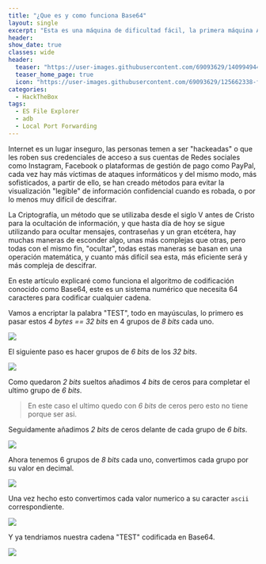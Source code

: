 ```yaml
---
title: "¿Que es y como funciona Base64"
layout: single
excerpt: "Esta es una máquina de dificultad fácil, la primera máquina Android, para su intrusión encontré con Nmap que se estaba ejecutando ES File Explorer, viendo este busque exploits y encontré que era vulnerable a la lectura de archivos arbitrarios del dispositivo, enumerándolo un poco encontré una imagen con una credencial que me sirvió para acceder mediante SSH, para la escalada la máquina tenía el puerto adb abierto, simplemente me conecte a él."
header:
show_date: true
classes: wide
header:
  teaser: "https://user-images.githubusercontent.com/69093629/140994944-08a9690d-7ec1-4972-8a62-1e962254f07d.jpg"
  teaser_home_page: true
  icon: "https://user-images.githubusercontent.com/69093629/125662338-fd8b3b19-3a48-4fb0-b07c-86c047265082.png"
categories:
  - HackTheBox
tags:
  - ES File Explorer
  - adb
  - Local Port Forwarding
---
```



Internet es un lugar inseguro, las personas temen a ser "hackeadas" o que les roben sus credenciales de acceso a sus cuentas de Redes sociales como Instagram, Facebook o plataformas de gestión de pago como PayPal, cada vez hay más víctimas de ataques informáticos y del mismo modo, más sofisticados, a partir de ello, se han creado métodos para evitar la visualización "legible" de información confidencial cuando es robada, o por lo menos muy difícil de descifrar.

La Criptografía, un método que se utilizaba desde el siglo V antes de Cristo para la ocultación de información, y que hasta día de hoy se sigue utilizando para ocultar mensajes, contraseñas y un gran etcétera, hay muchas maneras de esconder algo, unas más complejas que otras, pero todas con el mismo fin, "ocultar", todas estas maneras se basan en una operación matemática, y cuanto más difícil sea esta, más eficiente será y más compleja de descifrar.

En este artículo explicaré como funciona el algoritmo de codificación conocido como Base64, este es un sistema numérico que necesita 64 caracteres para codificar cualquier cadena.

Vamos a encriptar la palabra "TEST", todo en mayúsculas, lo primero es pasar estos *4 bytes == 32 bits* en 4 grupos de *8 bits* cada uno.

<img src="https://user-images.githubusercontent.com/69093629/146277731-20104c31-72e8-42ee-a306-8e0ce5763912.png" align="center">

El siguiente paso es hacer grupos de *6 bits* de los *32 bits*.

<img src="https://user-images.githubusercontent.com/69093629/146277889-4c62fc37-83fe-4fea-b1bd-450e3131bf91.png" align="center">

Como quedaron *2 bits* sueltos añadimos *4 bits* de ceros para completar el ultimo grupo de *6 bits*.
> En este caso el ultimo quedo con *6 bits* de ceros pero esto no tiene porque ser asi.

Seguidamente añadimos *2 bits* de ceros delante de cada grupo de *6 bits*.

<img src="https://user-images.githubusercontent.com/69093629/146278760-2a1c04a1-6237-4f4a-b9ff-aa909a46df76.png" align="center">

Ahora tenemos 6 grupos de *8 bits* cada uno, convertimos cada grupo por su valor en decimal.

<img src="https://user-images.githubusercontent.com/69093629/146279036-77b4305d-952f-46d0-9753-bc27fb97709e.png" align="center">

Una vez hecho esto convertimos cada valor numerico a su caracter `ascii` correspondiente.

<img src="https://user-images.githubusercontent.com/69093629/146279435-9ca1aa9a-b4aa-4c0d-8051-deea1bd4fc50.png" align="center">

Y ya tendriamos nuestra cadena "TEST" codificada en Base64.

<img src="https://user-images.githubusercontent.com/69093629/146279689-94fe3186-f010-449b-9e74-f3407bcd412f.png" align="center">





